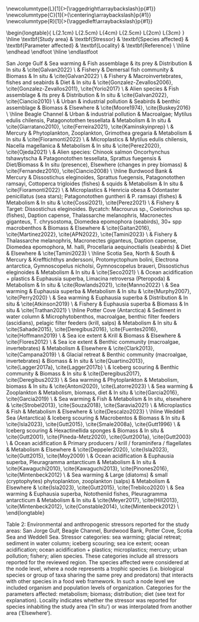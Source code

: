 \newcolumntype{L}[1]{>{\raggedright\arraybackslash}p{#1}}
\newcolumntype{C}[1]{>{\centering\arraybackslash}p{#1}}
\newcolumntype{R}[1]{>{\raggedleft\arraybackslash}p{#1}}

\begin{longtable}{ L{2.1cm} L{2.5cm} L{4cm} L{2.5cm} L{2cm} L{3cm} }
\hline
\textbf{Study area} & \textbf{Stressor} & \textbf{Species affected} & \textbf{Parameter affected} & \textbf{Locality} & \textbf{Reference} \\
\hline
\endhead
\endfoot
\hline
\endlastfoot

San Jorge Gulf & Sea warming & Fish assemblage \& its prey & Distribution & In situ & \cite{Galvan2022} \\
 & Fishery & Demersal fish community & Biomass & In situ & \cite{Galvan2022} \\
 & Fishery & Macroinvertebrates, fishes and seabirds & Diet & In situ & \cite{Gonzalez-Zevallos2006}, \cite{Gonzalez-Zevallos2011}, \cite{Yorio2017} \\
 & Alien species & Fish assemblage \& its prey & Distribution & In situ & \cite{Galvan2022}, \cite{Ciancio2010} \\
 & Urban \& industrial pollution & Seabirds \& benthic assemblage & Biomass & Elsewhere & \cite{Moore1974}, \cite{Buskey2016} \\
\hline
Beagle Channel & Urban \& industrial pollution & Macroalgae; Mytilus edulis chilensis, Patagonotothen tessellata & Metabolism & In situ & \cite{Giarratano2010}, \cite{Ferreira2021}, \cite{Kaminskyinprep} \\
 & Mercury & Phytoplankton, Zooplankton, Grimothea gregaria & Metabolism & In situ & \cite{Fioramonti2022} \\
 & Microplastics & Mytilus edulis chilensis, Nacella magellanica & Metabolism & In situ & \cite{Perez2020}, \cite{Ojeda2021} \\
 & Alien species: Chinook salmon Oncorhynchus tshawytscha & Patagonotothen tessellata, Sprattus fuegensis & Diet/Biomass & In situ (presence), Elsewhere (changes in prey biomass) & \cite{Fernandez2010}, \cite{Ciancio2008} \\
\hline
Burdwood Bank & Mercury & Dissostichus eleginoides, Sprattus fuegensis, Patagonotothen ramsayi, Cottoperca trigloides (fishes) \& squids & Metabolism & In situ & \cite{Fioramonti2022} \\
 & Microplastics & Henricia obesa \& Odontaster penicillatus (sea stars); Patagonotothen guntheri \& P. ramsayi (fishes) & Metabolism & In situ & \cite{Cossi2021}, \cite{Perez2021} \\
 & Fishery & Target: Dissostichus eleginoides. Bycatch: Macrourus sp., Coelorinchus sp. (fishes), Daption capense, Thalassarche melanophris, Macronectes giganteus, T. chrysostoma, Diomedea epomophora (seabirds), 30+ spp macrobenthos & Biomass & Elsewhere & \cite{Gaitan2016}, \cite{Martinez2022}, \cite{APN2022}, \cite{Tamini2023} \\
 & Fishery & Thalassarche melanophris, Macronectes giganteus, Daption capense, Diomedea epomophora, M. halli, Procellaria aequinoctialis (seabirds) & Diet & Elsewhere & \cite{Tamini2023} \\
\hline
Scotia Sea, North \& South & Mercury & Krefftichthys anderssoni, Protomyctophum bolini, Electrona antarctica, Gymnoscopelus nicholsi, Gymnoscopelus braueri, Dissostichus eleginoides & Metabolism & In situ & \cite{Seco2021} \\
 & Ocean acidification + plastics & Euphausia superba, Limacina retroversa (Pteropoda) & Metabolism & In situ & \cite{Rowlands2021}, \cite{Manno2022} \\
 & Sea warming & Euphausia superba & Metabolism & In situ & \cite{Murphy2007}, \cite{Perry2020} \\
 & Sea warming & Euphausia superba & Distribution & In situ & \cite{Atkinson2019} \\
 & Fishery & Euphausia superba & Biomass & In situ & \cite{Trathan2021} \\
\hline
Potter Cove (Antarctica) & Sediment in water column & Microphytobenthos, macroalgae, benthic filter feeders (ascidians), pelagic filter feeders (krill, salps) & Metabolism & In situ & \cite{Sahade2015}, \cite{Deregibus2016}, \cite{Fuentes2016}, \cite{Hoffmann2019} \\
 & Sea ice extent & Krill & Biomass & Elsewhere & \cite{Flores2012} \\
 & Sea ice extent & Benthic community (macroalgae, invertebrates) & Metabolism & Elsewhere & \cite{Clark2013}, \cite{Campana2019} \\
 & Glacial retreat & Benthic community (macroalgae, invertebrates) & Biomass & In situ & \cite{Quartino2013}, \cite{Lagger2017a}, \cite{Lagger2017b} \\
 & Iceberg scouring & Benthic community & Biomass & In situ & \cite{Deregibus2017}, \cite{Deregibus2023} \\
 & Sea warming & Phytoplankton & Metabolism, biomass & In situ & \cite{Antoni2020}, \cite{Latorre2023} \\
 & Sea warming & Zooplankton & Metabolism, biomass, diet & In situ & \cite{Garcia2016}, \cite{Garcia2019} \\
 & Sea warming & Fish & Metabolism & In situ, elsewhere & \cite{Strobel2013}, \cite{Souza2018}, \cite{Saravia2021} \\
 & Microplastics & Fish & Metabolism & Elsewhere & \cite{Descalzo2023} \\
\hline
Weddell Sea (Antarctica) & Iceberg scouring & Macrobentos & Biomass & In situ & \cite{Isla2023}, \cite{Gutt2015}, \cite{Smale2008a}, \cite{Gutt1996} \\
 & Iceberg scouring & Hexactinellida sponges & Biomass & In situ & \cite{Gutt2001}, \cite{Pineda-Metz2020}, \cite{Gutt2001a}, \cite{Gutt2003} \\
 & Ocean acidification & Primary producers / krill / foraminifera / flagellates & Metabolism & Elsewhere & \cite{Deppeler2020}, \cite{Isla2023}, \cite{Gutt2015}, \cite{Moy2009} \\
 & Ocean acidification & Euphausia superba, Pleuragramma antarcticum & Metabolism & In situ & \cite{Kawaguchi2010}, \cite{Kawaguchi2013}, \cite{Pinones2016}, \cite{Mintenbeck2012} \\
 & Sea warming & Large (diatoms) \& small (cryptophytes) phytoplankton, zooplankton (salps) & Metabolism & Elsewhere & \cite{Isla2023}, \cite{Gutt2015}, \cite{Trebilco2020} \\
 & Sea warming & Euphausia superba, Nototheniid fishes, Pleuragramma antarcticum & Metabolism & In situ & \cite{Meyer2017}, \cite{Hill2013}, \cite{Mintenbeck2012}, \cite{Constable2014}, \cite{Mintenbeck2012} \\
\end{longtable}

Table 2: Environmental and anthropogenic stressors reported for the study areas: San Jorge Gulf, Beagle Channel, Burdwood Bank, Potter Cove, Scotia Sea and Weddell Sea.
Stressor categories: sea warming; glacial retreat; sediment in water column; iceberg scouring; sea ice extent; ocean acidification; ocean acidification + plastics; microplastics; mercury; urban pollution; fishery; alien species. These categories include all stressors reported for the reviewed region.
The species affected were considered at the node level, where a node represents a trophic species (i.e. biological species or group of taxa sharing the same prey and predators) that interacts with other species in a food web framework. In such a node level we included organism and population levels of organization. Categories for the parameters affected: metabolism; biomass; distribution; diet (see text for explanation). Locality indicates whether the stressor was reported for species inhabiting the study area (‘In situ’) or was interpolated from another area (‘Elsewhere’).
